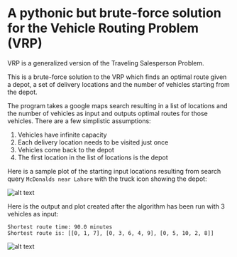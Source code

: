 # A pythonic but brute-force solution for the Vehicle Routing Problem (VRP)

VRP is a generalized version of the Traveling Salesperson Problem.

This is a brute-force solution to the VRP which finds an optimal route given a depot, a set of delivery locations and the number of vehicles starting from the depot.

The program takes a google maps search resulting in a list of locations and the number of vehicles as input and outputs optimal routes for those vehicles. There are a few simplistic assumptions:

1. Vehicles have infinite capacity
2. Each delivery location needs to be visited just once
3. Vehicles come back to the depot
4. The first location in the list of locations is the depot

Here is a sample plot of the starting input locations resulting from search query ```McDonalds near Lahore``` with the truck icon showing the depot:

![alt text](https://i.imgur.com/Idm68JF.jpg)

Here is the output and plot created after the algorithm has been run with 3 vehicles as input:
```
Shortest route time: 90.0 minutes
Shortest route is: [[0, 1, 7], [0, 3, 6, 4, 9], [0, 5, 10, 2, 8]]
```

![alt text](https://i.imgur.com/YYUcRBl.jpg)
